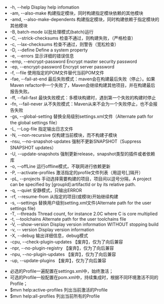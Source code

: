 * -h, --help              Display help infomation  
* -am, --also-make        构建指定模块，同时构建指定模块依赖的其他模块  
* -amd, --also-make-dependents       构建指定模块，同时构建依赖于指定模块的其他模块  
* -B, batch-mode          以批处理模式(batch)运行  
* -C, --strick-checksums  检查不通过，则构建失败，（严格检查）  
* -c, --lax-checksums     检查不通过，则警告（宽松检查）  
* -D, --define<arg>       Define a system property  
* -e, --errors            显示详细的错误信息  
* -emp, --encrypt-password<args>        Encrypt master security password  
* -ep, --encrypt-password<args>         Encrypt server password  
* -f, --file<args>        使用指定的POM文件替代当前POM文件  
* -fae, --fail-at-end     最后失败模式：maven会在构建最后失败（停止）。如果Maven refactor中一个失败了，Maven会继续构建其他项目，并在构建最后报告失败。  
* -ff, --fail-fast        最快失败模式：多模块构建时，遇到第一个失败的构建时停止    
* -fn, --fail-never       从不失败模式：Maven从来不会为一个失败停止，也不会报告失败  
* -gs, --global-setting<args>           替换全局级别settings.xml文件（Alternate path for the global settings file）  
* -L, --Log-file<arg>     指定输出日志文件  
* -N, --non-recursive     仅构建当前模块，而不构建子模块  
* -nsu, --no-snapshot-updates           强制不更新SNAPSHOT（Suppress SNAPSHOT updates）  
* -U, --update-snapshots                强制更新release，snapshot类型的插件或者依赖库  
* -o, --offLine           运行offline模式，不联网进行依赖更新  
* -P, --activate-profiles<arg>          激活指定的profile文件列表（用逗号[,]隔开）  
* -pL, --projects<arg>    手动选择需要构建的项目，项目间以逗号分隔，A project can be specified by [groupId]:artifactId or by its relative path.  
* -q, --quiet             安静模式，只输出ERROR  
* -rf, --resume-from<arg>               从指定的项目(或模块)开始继续构建  
* -s, --settings<arg>     替换用户级别setting.xml文件(Alternate path for the user settings file)  
* -T, --threads<arg>      Thread count, for instance 2.0C where C is core multiplied  
* -t, --toolchains<arg>   Alternate path for the user toolchains file  
* -V, --show-version      Display version information WITHOUT stopping build  
* -v, -- version          Display version information  
* -X, --debug             输出详细信息，debug模式  
* -cpu, --check-plugin-updates          【废弃】，仅为了向后兼容
* -npr, --no-plugin-registry            【废弃】，仅为了向后兼容
* -npu, --no-plugin-updates             【废弃】，仅为了向后兼容
* -up, --update-plugins                 【废弃】，仅为了向后兼容
  
- 必选的Profile一遍配置在settings.xml中，始终激活；
- 可选的Profile一般配置在pom.xml中，持续集成时，根据不同环境激活不同的Profile；
- $mvn help:active-profiles 列出当前激活的Profile
- $mvn help:all-profiles 列出当前所有的Profile
